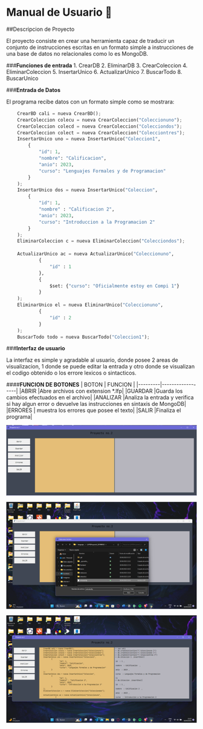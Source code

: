 # **Manual de Usuario** :octopus:

##Descripcion de Proyecto

El proyecto consiste en crear una herramienta capaz de traducir un conjunto de instrucciones escritas en un formato simple a instrucciones de una base de datos no relacionales como lo es MongoDB.

###**Funciones de entrada**
    1. CrearDB
    2. EliminarDB
    3. CrearColeccion
    4. EliminarColeccion
    5. InsertarUnico
    6. ActualizarUnico
    7. BuscarTodo
    8. BuscarUnico
   
###**Entrada de Datos**

El programa recibe datos con un formato simple como se mostrara:

```Python
    CrearBD cali = nueva CrearBD();
    CrearColeccion colecu = nueva CrearColeccion("Coleccionuno");
    CrearColeccion colecd = nueva CrearColeccion("Colecciondos");
    CrearColeccion colect = nueva CrearColeccion("Colecciontres");
    InsertarUnico uno = nueva InsertarUnico("Coleccion1",
	    {
		    "id": 1,
		    "nombre": "Calificacion",
		    "anio": 2023,
		    "curso": "Lenguajes Formales y de Programacion"
	    }
    );
    InsertarUnico dos = nueva InsertarUnico("Coleccion",
	    {
		    "id": 1,
		    "nombre" : "Calificacion 2",
		    "anio": 2023,
		    "curso": "Introduccion a la Programacion 2"
	    }
    );
    EliminarColeccion c = nueva EliminarColeccion("Colecciondos");

    ActualizarUnico ac = nueva ActualizarUnico("Coleccionuno",
	        {
		        "id" : 1
	        },
	        {
		        $set: {"curso": "Oficialmente estoy en Compi 1"}
        	}
    );
    EliminarUnico el = nueva EliminarUnico("Coleccionuno",
	        {
		        "id" : 2
	        }
    );
    BuscarTodo todo = nueva BuscarTodo("Coleccion1");
```

###**Interfaz de usuario**

La interfaz es simple y agradable al usuario, donde posee 2 areas de visualizacion, 1 donde se puede editar la entrada y otro donde se visualizan el codigo obtenido o los errore lexicos o sintacticos.

####**FUNCION DE BOTONES**
|   BOTON |    FUNCION       |
|---------|------------------|
|ABRIR    |Abre archivos con extension  *.lfp|
|GUARDAR  |Guarda los cambios efectuados en el archivo|
|ANALIZAR |Analiza la entrada y verifica si hay algun error o devuelve las instrucciones en sintaxis de MongoDB|
|ERRORES  | muestra los errores que posee el texto|
|SALIR    |Finaliza el programa|

![imagen de interfaz](mdsource\interfaz.png)

![imagen interzas abrir archivos](mdsource\30232645.png)

![imagen de interfaz 2](mdsource\interfaz2.png)
